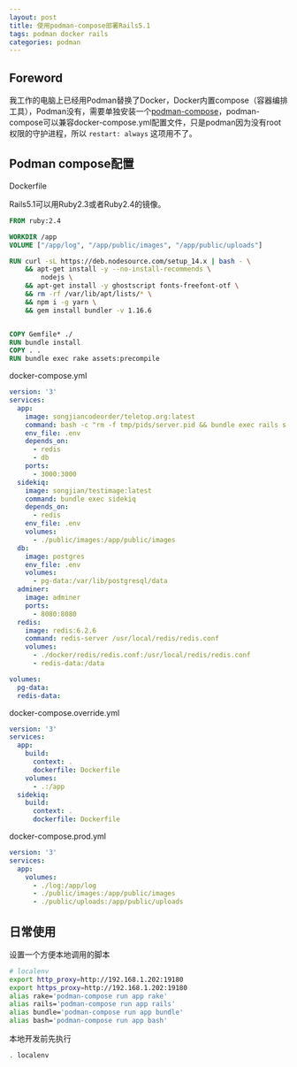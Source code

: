 ```yaml
---
layout: post
title: 使用podman-compose部署Rails5.1
tags: podman docker rails
categories: podman
---
```

## Foreword

我工作的电脑上已经用Podman替换了Docker，Docker内置compose（容器编排工具），Podman没有，需要单独安装一个[podman-compose](https://github.com/containers/podman-compose)，podman-compose可以兼容docker-compose.yml配置文件，只是podman因为没有root权限的守护进程，所以 `restart: always` 这项用不了。

## Podman compose配置

Dockerfile

Rails5.1可以用Ruby2.3或者Ruby2.4的镜像。

```dockerfile
FROM ruby:2.4

WORKDIR /app
VOLUME ["/app/log", "/app/public/images", "/app/public/uploads"]

RUN curl -sL https://deb.nodesource.com/setup_14.x | bash - \
    && apt-get install -y --no-install-recommends \
        nodejs \
    && apt-get install -y ghostscript fonts-freefont-otf \
    && rm -rf /var/lib/apt/lists/* \
    && npm i -g yarn \
    && gem install bundler -v 1.16.6


COPY Gemfile* ./
RUN bundle install
COPY . .
RUN bundle exec rake assets:precompile
```

docker-compose.yml
```yml
version: '3'
services:
  app:
    image: songjiancodeorder/teletop.org:latest
    command: bash -c "rm -f tmp/pids/server.pid && bundle exec rails s -p 3000 -b '0.0.0.0'"
    env_file: .env
    depends_on:
      - redis
      - db
    ports:
      - 3000:3000
  sidekiq:
    image: songjian/testimage:latest
    command: bundle exec sidekiq
    depends_on:
      - redis
    env_file: .env
    volumes:
      - ./public/images:/app/public/images
  db:
    image: postgres
    env_file: .env
    volumes:
      - pg-data:/var/lib/postgresql/data
  adminer:
    image: adminer
    ports:
      - 8080:8080
  redis:
    image: redis:6.2.6
    command: redis-server /usr/local/redis/redis.conf
    volumes:
      - ./docker/redis/redis.conf:/usr/local/redis/redis.conf
      - redis-data:/data

volumes:
  pg-data:
  redis-data:
```

docker-compose.override.yml

```yml
version: '3'
services:
  app:
    build:
      context: .
      dockerfile: Dockerfile
    volumes:
      - .:/app
  sidekiq:
    build: 
      context: .
      dockerfile: Dockerfile
```

docker-compose.prod.yml

```yml
version: '3'
services:
  app:
    volumes:
      - ./log:/app/log
      - ./public/images:/app/public/images
      - ./public/uploads:/app/public/uploads
```

## 日常使用

设置一个方便本地调用的脚本

```sh
# localenv
export http_proxy=http://192.168.1.202:19180
export https_proxy=http://192.168.1.202:19180
alias rake='podman-compose run app rake'
alias rails='podman-compose run app rails'
alias bundle='podman-compose run app bundle'
alias bash='podman-compose run app bash'
```

本地开发前先执行

```sh
. localenv
```